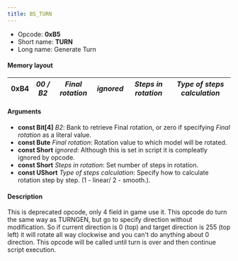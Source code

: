 ```yaml
---
title: B5_TURN
---
```


- Opcode: **0xB5**
- Short name: **TURN**
- Long name: Generate Turn

#### Memory layout

| 0xB4 | *00 / B2* | *Final rotation* | *ignored* | *Steps in rotation* | *Type of steps calculation* |
|----|----|----|----|----|----|

#### Arguments

- **const Bit\[4\]** *B2*: Bank to retrieve Final rotation, or zero if specifying *Final rotation* as a literal value.
- **const Bute** *Final rotation*: Rotation value to which model will be rotated.
- **const Short** *ignored*: Although this is set in script it is compleatly ignored by opcode.
- **const Short** *Steps in rotation*: Set number of steps in rotation.
- **const UShort** *Type of steps calculation*: Specify how to calculate rotation step by step. (1 - linear/ 2 - smooth.).

#### Description

This is deprecated opcode, only 4 field in game use it. This opcode do turn the same way as TURNGEN, but go to specify direction without modification. So if current direction is 0 (top) and target direction is 255 (top left) it will rotate all way clockwise and you can't do anything about 0 direction. This opcode will be called until turn is over and then continue script execution.
